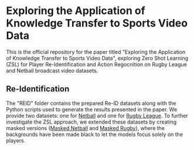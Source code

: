 # Exploring the Application of Knowledge Transfer to Sports Video Data

This is the official repository for the paper titled "Exploring the Application of Knowledge Transfer to Sports Video Data", exploring Zero Shot Learning (ZSL) for Player Re-Identification and Action Regocnition on Rugby League and Netball broadcast video datasets. 

## Re-Identification
The "REID" folder contains the prepared Re-ID datasets along with the Python scripts used to generate the results presented in the paper. We provide two datasets: one for [Netball](REID/datasets/ReidDataset_Netball) and one for [Rugby League](REID/datasets/ReidDataset_Rugby). To further investigate the ZSL approach, we extended these datasets by creating masked versions ([Masked Netball](REID/datasets/ReidDataset_Netball_Masked) and [Masked Rugby](REID/datasets/ReidDataset_Rugby_Masked)), where the backgrounds have been made black to let the models focus solely on the players.

